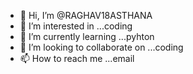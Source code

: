 - 👋 Hi, I’m @RAGHAV18ASTHANA
- 👀 I’m interested in ...coding 
- 🌱 I’m currently learning ...pyhton
- 💞️ I’m looking to collaborate on ...coding 
- 📫 How to reach me ...email 

<!---
RAGHAV18ASTHANA/RAGHAV18ASTHANA is a ✨ special ✨ repository because its `README.md` (this file) appears on your GitHub profile.
You can click the Preview link to take a look at your changes.
--->
